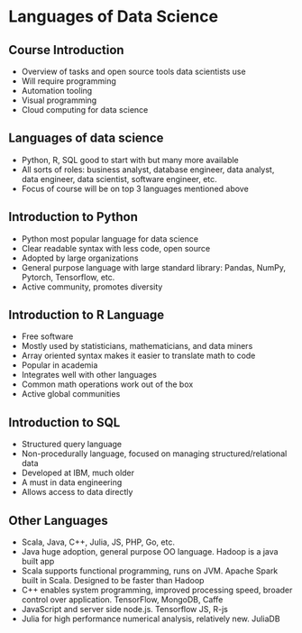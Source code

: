 # Languages of Data Science
## Course Introduction
- Overview of tasks and open source tools data scientists use
- Will require programming
- Automation tooling
- Visual programming
- Cloud computing for data science

## Languages of data science
- Python, R, SQL good to start with but many more available
- All sorts of roles: business analyst, database engineer, data analyst, data engineer, data scientist, software engineer, etc.
- Focus of course will be on top 3 languages mentioned above

## Introduction to Python
- Python most popular language for data science
- Clear readable syntax with less code, open source
- Adopted by large organizations
- General purpose language with large standard library: Pandas, NumPy, Pytorch, Tensorflow, etc.
- Active community, promotes diversity

## Introduction to R Language
- Free software
- Mostly used by statisticians, mathematicians, and data miners
- Array oriented syntax makes it easier to translate math to code
- Popular in academia
- Integrates well with other languages
- Common math operations work out of the box
- Active global communities

## Introduction to SQL
- Structured query language
- Non-procedurally language, focused on managing structured/relational data
- Developed at IBM, much older
- A must in data engineering
- Allows access to data directly

## Other Languages
- Scala, Java, C++, Julia, JS, PHP, Go, etc.
- Java huge adoption, general purpose OO language. Hadoop is a java built app
- Scala supports functional programming, runs on JVM. Apache Spark built in Scala. Designed to be faster than Hadoop
- C++ enables system programming, improved processing speed, broader control over application. TensorFlow, MongoDB, Caffe
- JavaScript and server side node.js. Tensorflow JS, R-js
- Julia for high performance numerical analysis, relatively new. JuliaDB
